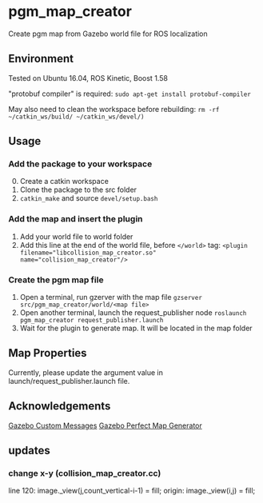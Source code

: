 # pgm_map_creator
Create pgm map from Gazebo world file for ROS localization

## Environment
Tested on Ubuntu 16.04, ROS Kinetic, Boost 1.58

"protobuf compiler" is required:  ```sudo apt-get install protobuf-compiler```

May also need to clean the workspace before rebuilding:  ```rm -rf ~/catkin_ws/build/ ~/catkin_ws/devel/) ```

## Usage

### Add the package to your workspace
0. Create a catkin workspace
1. Clone the package to the src folder
2. `catkin_make` and source `devel/setup.bash`

### Add the map and insert the plugin
1. Add your world file to world folder
2. Add this line at the end of the world file, before `</world>` tag:
`<plugin filename="libcollision_map_creator.so" name="collision_map_creator"/>`

### Create the pgm map file
1. Open a terminal, run gzerver with the map file
`gzserver src/pgm_map_creator/world/<map file>`
2. Open another terminal, launch the request_publisher node
`roslaunch pgm_map_creator request_publisher.launch`
3. Wait for the plugin to generate map. It will be located in the map folder

## Map Properties
Currently, please update the argument value in launch/request_publisher.launch file.

## Acknowledgements
[Gazebo Custom Messages](http://gazebosim.org/wiki/Tutorials/1.9/custom_messages)
[Gazebo Perfect Map Generator](https://github.com/koenlek/ros_lemtomap/tree/154c782cf8feb9112bc928e33a59728ca2192489/st_gazebo_perfect_map_generator)

## updates

### change x-y (collision_map_creator.cc)
line 120: image._view(j,count_vertical-i-1) = fill;
origin: image._view(i,j) = fill;

